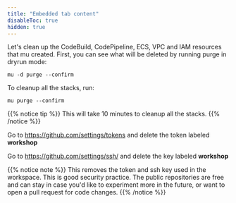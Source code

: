 ```yaml
---
title: "Embedded tab content"
disableToc: true
hidden: true
---
```


Let's clean up the CodeBuild, CodePipeline, ECS, VPC and IAM resources that mu created.  First, you can see what will be deleted by running purge in dryrun mode:

```
mu -d purge --confirm
```

To cleanup all the stacks, run:

```
mu purge --confirm
```

{{% notice tip %}}
This will take 10 minutes to cleanup all the stacks.
{{% /notice %}}

Go to https://github.com/settings/tokens and delete the token labeled **workshop**

Go to https://github.com/settings/ssh/ and delete the key labeled **workshop**

{{% notice note %}}
This removes the token and ssh key used in the workspace. This is good security practice.
The public repositories are free and can stay in case you'd like to experiment more in the future,
or want to open a pull request for code changes.
{{% /notice %}}